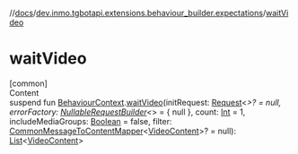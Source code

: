 //[docs](../../index.md)/[dev.inmo.tgbotapi.extensions.behaviour_builder.expectations](index.md)/[waitVideo](wait-video.md)



# waitVideo  
[common]  
Content  
suspend fun [BehaviourContext](../dev.inmo.tgbotapi.extensions.behaviour_builder/-behaviour-context/index.md).[waitVideo](wait-video.md)(initRequest: [Request](../dev.inmo.tgbotapi.requests.abstracts/-request/index.md)<*>? = null, errorFactory: [NullableRequestBuilder](index.md#%5Bdev.inmo.tgbotapi.extensions.behaviour_builder.expectations%2FNullableRequestBuilder%2F%2F%2FPointingToDeclaration%2F%5D%2FClasslikes%2F625018081)<*> = { null }, count: [Int](https://kotlinlang.org/api/latest/jvm/stdlib/kotlin/-int/index.html) = 1, includeMediaGroups: [Boolean](https://kotlinlang.org/api/latest/jvm/stdlib/kotlin/-boolean/index.html) = false, filter: [CommonMessageToContentMapper](index.md#%5Bdev.inmo.tgbotapi.extensions.behaviour_builder.expectations%2FCommonMessageToContentMapper%2F%2F%2FPointingToDeclaration%2F%5D%2FClasslikes%2F625018081)<[VideoContent](../dev.inmo.tgbotapi.types.message.content.media/-video-content/index.md)>? = null): [List](https://kotlinlang.org/api/latest/jvm/stdlib/kotlin.collections/-list/index.html)<[VideoContent](../dev.inmo.tgbotapi.types.message.content.media/-video-content/index.md)>  



